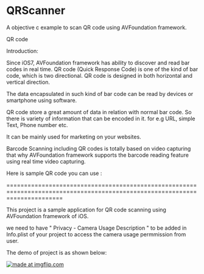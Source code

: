 # QRScanner
A objective c example to scan QR code using AVFoundation framework.

QR code 

Introduction: 

Since iOS7, AVFoundation framework has ability to discover and read bar codes in real time. QR code (Quick Response Code) is one of the kind of bar code, which is two directional. QR code is designed in both horizontal and vertical direction.

The data encapsulated in such kind of bar code can be read by devices or smartphone using software. 

QR code store a great amount of data in relation with normal bar code. So there is variety of information that can be encoded in it. 
for e.g URL, simple Text, Phone number etc.

It can be mainly used for marketing on your websites.

Barcode Scanning including QR codes is totally based on video capturing that why AVFoundation framework supports the barcode reading feature using real time video capturing.

Here is sample QR code you can use :


============================================================================================================================

This project is a sample application for QR code scanning using AVFoundation framework of iOS. 

we need to have " Privacy - Camera Usage Description " to be added in Info.plist of your project to access the camera usage permmission from user. 

The demo of project is as shown below:


<a href="https://imgflip.com/gif/2jcn4i"><img src="https://i.imgflip.com/2jcn4i.gif" title="made at imgflip.com"/></a>
